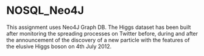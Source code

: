 # NOSQL_Neo4J
This assignment uses Neo4J Graph DB. The Higgs dataset has been built after monitoring the spreading processes on Twitter before, during and after the announcement of the discovery of a new particle with the features of the elusive Higgs boson on 4th July 2012.
